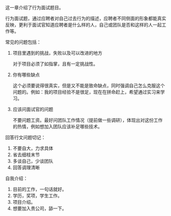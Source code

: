 这一章介绍了行为面试题目。

行为面试题，通过应聘者对自己过去行为的描述，应聘者不同侧面的形象都能真实反映，更利于面试官知道应聘者是什么样的人，自己或团队是否和这样的人一起工作等。

常见的问题包括：
1. 项目里遇到的挑战，失败以及可以改进的地方

    对于项目必须了如指掌，且有一定挑战性。
2. 你有哪些缺点

    这个必须要说得很真实，但是又不能是致命缺点，同时强调自己怎么克服这个问题的。例如：我的项目经验不是很足，现在在拼命赶上，希望通过实习来学习。
3. 应该问面试官的问题

    不要问题工资。最好问团队工作情况（提前做一些调研），体现出对这份工作的热情，例如想加入团队应该补足哪些技术。

回答行文问题切记：
1. 不要自大，力求具体
2. 省去细枝末节
3. 多谈自己，少谈团队
4. 回答调理清晰

自我介绍：
1. 目前的工作，一句话就好。
2. 学历，奖项，学生工作。
3. 项目介绍。
4. 想要加入贵公司，舔一下。